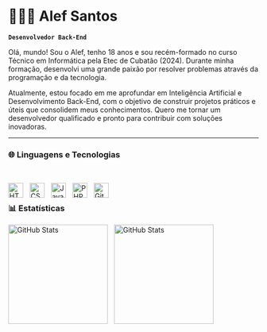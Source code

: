 # 👩🏻‍💻 Alef Santos

**`Desenvolvedor Back-End`**

Olá, mundo! Sou o Alef, tenho 18 anos e sou recém-formado no curso Técnico em Informática pela Etec de Cubatão (2024). Durante minha formação, desenvolvi uma grande paixão por resolver problemas através da programação e da tecnologia.

Atualmente, estou focado em me aprofundar em Inteligência Artificial e Desenvolvimento Back-End, com o objetivo de construir projetos práticos e úteis que consolidem meus conhecimentos. Quero me tornar um desenvolvedor qualificado e pronto para contribuir com soluções inovadoras.

---

### 🌐 Linguagens e Tecnologias

<br/>

<img 
    align="left" 
    alt="HTML"
    title="HTML" 
    width="30px" 
    style="padding-right: 10px;" 
    src="https://cdn.jsdelivr.net/gh/devicons/devicon@latest/icons/html5/html5-original.svg" 
/>
<img 
    align="left" 
    alt="CSS" 
    title="CSS"
    width="30px" 
    style="padding-right: 10px;" 
    src="https://cdn.jsdelivr.net/gh/devicons/devicon@latest/icons/css3/css3-original.svg" 
/>
<img 
    align="left" 
    alt="JavaScript" 
    title="JavaScript"
    width="30px" 
    style="padding-right: 10px;" 
    src="https://cdn.jsdelivr.net/gh/devicons/devicon@latest/icons/javascript/javascript-original.svg" 
/>
<img 
    align="left" 
    alt="PHP" 
    title="PHP"
    width="30px" 
    style="padding-right: 10px;" 
    src="https://cdn.jsdelivr.net/gh/devicons/devicon@latest/icons/php/php-original.svg" 
/>
<img 
    align="left" 
    alt="Git" 
    title="Git"
    width="30px" 
    style="padding-right: 10px;" 
    src="https://cdn.jsdelivr.net/gh/devicons/devicon@latest/icons/git/git-original.svg" 
/>

<br/>

### 📊 Estatísticas

<p>
  <img 
    align="left" 
    alt="GitHub Stats" 
    height="200" 
    style="padding-right: 10px;" 
    src="https://github-readme-stats.vercel.app/api?username=alefsantosdev&show_icons=true&theme=merko&include_all_commits=True&locale=pt-br" 
  />

<img 
      align="left" 
      alt="GitHub Stats" 
      height="200" 
      src="https://github-readme-stats.vercel.app/api/top-langs/?username=alefsantosdev&theme=merko&layout=compact&custom_title=Tecnologias&langs_count=9" 
  />

</p>
